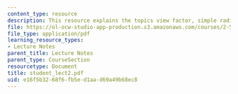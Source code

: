 ```yaml
---
content_type: resource
description: This resource explains the topics view factor, simple radiative transfer.
file: https://ol-ocw-studio-app-production.s3.amazonaws.com/courses/2-58j-radiative-transfer-spring-2006/e16f5b3268f6fb5ed1aad69a49b68ec8_student_lect2.pdf
file_type: application/pdf
learning_resource_types:
- Lecture Notes
parent_title: Lecture Notes
parent_type: CourseSection
resourcetype: Document
title: student_lect2.pdf
uid: e16f5b32-68f6-fb5e-d1aa-d69a49b68ec8
---
```

